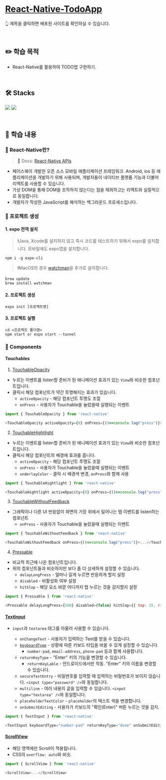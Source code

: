 # [React-Native-TodoApp]()

:point_up_2: 제목을 클릭하면 배포된 사이트를 확인하실 수 있습니다.

<br />

## :pencil2: 학습 목적

- React-Native를 활용하여 TODO앱 구현하기.

<br />

## 🛠️ Stacks

<img src="https://img.shields.io/badge/ReactNative-61DAFB?style=flat-round&logo=react&logoColor=white"/> <img src="https://img.shields.io/badge/Expo-000020?style=flat-round&logo=expo&logoColor=white"/>

<br />

## :book: 학습 내용

### 🔆 React-Native란?

> 📃 Docs: [React-Native APIs](https://reactnative.dev/docs/accessibilityinfo)

- 페이스북이 개발한 오픈 소스 모바일 애플리케이션 프레임워크. Android, ios 등 애플리케이션을 개발하기 위해 사용되며, 개발자들이 네이티브 플랫폼 기능과 더불어 리액트를 사용할 수 있습니다.
- 가상 DOM을 통해 DOM을 조작하지 않는다는 점을 제외하고는 리액트와 실질적으로 동일합니다.
- 개발자가 작성한 JavaScript를 해석하는 백그라운드 프로세스입니다.

### 🔆 프로젝트 생성

#### 1. expo 전역 설치

> ❗Java, Xcode를 설치하지 않고 즉시 코드를 테스트하기 위해서 expo를 설치합니다. 모바일에도 expo앱을 설치합니다.

```
npm i -g expo-cli
```

> ❗MacOS의 경우 [watchman](https://facebook.github.io/watchman/docs/install#buildinstall)을 추가로 설치합니다.

```
brew update
brew install watchman
```

#### 2. 프로젝트 생성

```
expo init [프로젝트명]
```

#### 3. 프로젝트 실행

```
cd <프로젝트 폴더명>
npm start or expo start --tunnel
```

### 🔆 Components

#### Touchables

1. [TouchableOpacity](https://reactnative.dev/docs/touchableopacity)

- 누르는 이벤트를 listen할 준비가 된 애니메이션 효과가 있는 `View`와 비슷한 컴포넌트입니다.
- 클릭시 해당 컴포넌트가 약간 투명해지는 효과가 있습니다.
  - `activeOpacity` - 해당 컴포넌트 투명도 조절
  - `onPress` - 사용자가 Touchable을 눌렀을때 실행되는 이벤트

```JavaScript
import { TouchableOpacity } from 'react-native'

<TouchableOpacity activeOpacity={0} onPress={()=>console.log("press")}>...</TouchableOpacity>
```

2. [TouchableHightlight](https://reactnative.dev/docs/touchablehighlight)

- 누르는 이벤트를 listen할 준비가 된 애니메이션 효과가 있는 `View`와 비슷한 컴포넌트입니다.
- 클릭시 해당 컴포넌트의 배경에 효과를 줍니다.
  - `activeOpacity` - 해당 컴포넌트 투명도 조절
  - `onPress` - 사용자가 Touchable을 눌렀을때 실행되는 이벤트
  - `underlayColor` - 클릭 시 배경색 변경, `onPress`와 함께 사용

```JavaScript
import { TouchableHightlight } from 'react-native'

<TouchableHightlight activeOpacity={0} onPress={()=>console.log("press")} underlayColor="#ddd">...</TouchableHightlight>
```

3. [TouchableWithoutFeedback](https://reactnative.dev/docs/touchablewithoutfeedback)

- 그래픽이나 다른 UI 반응없이 화면의 가장 위에서 일어나는 탭 이벤트를 listen하는 컴포넌트
  - `onPress` - 사용자가 Touchable을 눌렀을때 실행되는 이벤트

```JavaScript
import { TouchableWithoutFeedback } from 'react-native'

<TouchableWithoutFeedback onPress={()=>console.log("press")}>...</TouchableWithoutFeedback>
```

4. [Pressable](https://reactnative.dev/docs/pressable)

- 비교적 최근에 나온 컴포넌트입니다.
- 위의 컴포넌트들과 비슷하지만 보다 좀 더 상세하게 설정할 수 있습니다.
  - `delayLongPress` - 얼마나 길게 누르면 반응하게 할지 설정
  - `disabled` - 비활성화 여부 설정
  - `hitSlop` - 해당 요소 바깥 어디까지 탭 누르는 것을 감지할지 설정

```JavaScript
import { Pressable } from 'react-native'

<Pressable delayLongPress={500} disabled={false} hitSlop={{ top: 15, right: 15, bottom: 15, left: 15 }}>...</Pressable>
```

#### [TextInput](https://reactnative.dev/docs/textinput)

- `input`과 `textarea` 태그를 아울러 사용할 수 있습니다.

  - `onChangeText` - 사용자가 입력하는 Text를 받을 수 있습니다.
  - [`keyboardType`](https://reactnative.dev/docs/textinput#keyboardtype) - 상황에 따른 키보드 타입을 바꿀 수 있게 설정할 수 있습니다.
    - `number-pad`, `email-address`, `phone-pad` 등과 함께 사용합니다.
  - `returnKeyType` - "Enter" 키의 기능을 변경할 수 있습니다.
    - `returnKeyLable` - 안드로이드에서만 작동. "Enter" 키의 이름을 변경할 수 있습니다.
  - `secureTextEntry` - 비밀번호를 입력할 때 입력하는 비밀번호가 보이지 않습니다. `<input type="password" />`와 동일합니다.
  - `multiline` - 여러 내용의 글을 입력할 수 있습니다. `<input type="textarea" />`와 동일합니다.
  - `placeholderTextColor` - `placeholder`의 텍스트 색을 변경합니다.
  - `onSubmitEditing` - 사용자가 키보드의 "확인(Enter)" 버튼 누르는 것을 감지.

```JavaScript
import { TextInput } from 'react-native'

<TextInput keyboardType="number-pad" returnKeyType="done" onSubmitEditing={addTodo}>...</TextInput>
```

#### [ScrollView](https://reactnative.dev/docs/scrollview)

- 해당 영역에만 Scroll이 적용됩니다.
- CSS의 `overflow: auto`와 비슷.

```JavaScript
import { ScrollView } from 'react-native'

<ScrollView>...</ScrollView>
```
